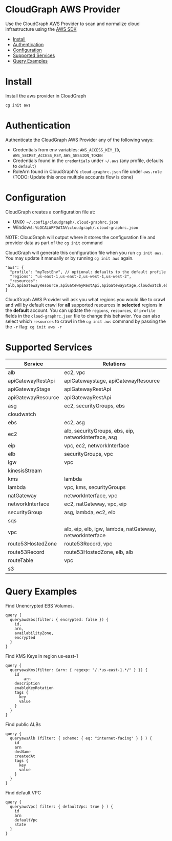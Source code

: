 # CloudGraph AWS Provider

Use the CloudGraph AWS Provider to scan and normalize cloud infrastructure using the [AWS SDK ](https://github.com/aws/aws-sdk-js)

<!-- toc -->

- [Install](#install)
- [Authentication](#authentication)
- [Configuration](#configuration)
- [Supported Services](#supported-services)
- [Query Examples](#query-examples)
<!-- tocstop -->

# Install

Install the aws provider in CloudGraph

```
cg init aws
```

# Authentication

Authenticate the CloudGraph AWS Provider any of the following ways:

- Credentials from env variables: `AWS_ACCESS_KEY_ID`, `AWS_SECRET_ACCESS_KEY`, `AWS_SESSION_TOKEN`
- Credentials found in the `credentials` under `~/.aws` (any profile, defaults to `default`)
- RoleArn found in CloudGraph's `cloud-graphrc.json` file under `aws.role` (TODO: Update this once multiple accounts flow is done)

# Configuration

CloudGraph creates a configuration file at:

- UNIX: `~/.config/cloudgraph/.cloud-graphrc.json`
- Windows: `%LOCALAPPDATA%\cloudgraph/.cloud-graphrc.json`

NOTE: CloudGraph will output where it stores the configuration file and provider data as part of the `cg init` command

CloudGraph will generate this configuration file when you run `cg init aws`. You may update it manually or by running `cg init aws` again.

```
"aws": {
  "profile": "myTestEnv", // optional: defaults to the default profile
  "regions": "us-east-1,us-east-2,us-west-1,us-west-2",
  "resources": "alb,apiGatewayResource,apiGatewayRestApi,apiGatewayStage,cloudwatch,ebs,ec2Instance,eip,elb,igw,kms,lambda,nat,networkInterface,sg,vpc,sqs"
}
```

CloudGraph AWS Provider will ask you what regions you would like to crawl and will by default crawl for **all** supported resources in **selected** regions in the **default** account. You can update the `regions`, `resources`, or `profile` fields in the `cloud-graphrc.json` file to change this behavior. You can also select which `resources` to crawl in the `cg init aws` command by passing the the `-r` flag: `cg init aws -r`

# Supported Services

| Service            | Relations                                                |
| ------------------ | -------------------------------------------------------- |
| alb                | ec2, vpc                                                 |
| apiGatewayRestApi  | apiGatewaystage, apiGatewayResource                      |
| apiGatewayStage    | apiGatewayRestApi                                        |
| apiGatewayResource | apiGatewayRestApi                                        |
| asg                | ec2, securityGroups, ebs                                 |
| cloudwatch         |                                                          |
| ebs                | ec2, asg                                                 |
| ec2                | alb, securityGroups, ebs, eip, networkInterface, asg     |
| eip                | vpc, ec2, networkInterface                               |
| elb                | securityGroups, vpc                                      |
| igw                | vpc                                                      |
| kinesisStream      |                                                          |
| kms                | lambda                                                   |
| lambda             | vpc, kms, securityGroups                                 |
| natGateway         | networkInterface, vpc                                    |
| networkInterface   | ec2, natGateway, vpc, eip                                |
| securityGroup      | asg, lambda, ec2, elb                                    |
| sqs                |                                                          |
| vpc                | alb, eip, elb, igw, lambda, natGateway, networkInterface |
| route53HostedZone  | route53Record, vpc                                       |
| route53Record      | route53HostedZone, elb, alb                              |
| routeTable         | vpc                                                      |
| s3                 |                                                          |

# Query Examples

Find Unencrypted EBS Volumes.

```
query {
  queryawsEbs(filter: { encrypted: false }) {
    id,
    arn,
    availabilityZone,
    encrypted
  }
}
```

Find KMS Keys in region us-east-1

```
query {
  queryawsKms(filter: {arn: { regexp: "/.*us-east-1.*/" } }) {
    id
		arn
    description
    enableKeyRotation
    tags {
      key
      value
    }
  }
}
```

Find public ALBs

```
query {
  queryawsAlb (filter: { scheme: { eq: "internet-facing" } } ) {
    id
    arn
  	dnsName
    createdAt
    tags {
      key
      value
    }
  }
}
```

Find default VPC

```
query {
  queryawsVpc( filter: { defaultVpc: true } ) {
    id
    arn
    defaultVpc
    state
  }
}
```
